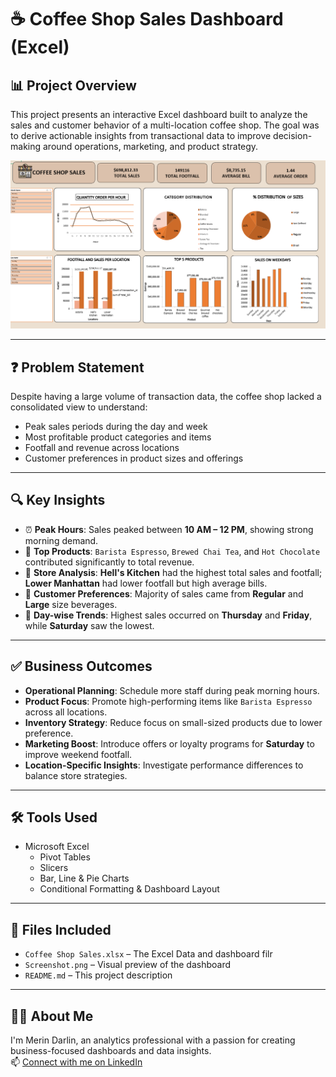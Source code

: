 # ☕ Coffee Shop Sales Dashboard (Excel)

## 📊 Project Overview
This project presents an interactive Excel dashboard built to analyze the sales and customer behavior of a multi-location coffee shop. The goal was to derive actionable insights from transactional data to improve decision-making around operations, marketing, and product strategy.

![Dashboard Preview](./Screenshot.png)

---

## ❓ Problem Statement
Despite having a large volume of transaction data, the coffee shop lacked a consolidated view to understand:
- Peak sales periods during the day and week
- Most profitable product categories and items
- Footfall and revenue across locations
- Customer preferences in product sizes and offerings

---

## 🔍 Key Insights

- ⏰ **Peak Hours**: Sales peaked between **10 AM – 12 PM**, showing strong morning demand.
- 🥇 **Top Products**: `Barista Espresso`, `Brewed Chai Tea`, and `Hot Chocolate` contributed significantly to total revenue.
- 📍 **Store Analysis**: **Hell's Kitchen** had the highest total sales and footfall; **Lower Manhattan** had lower footfall but high average bills.
- 🥤 **Customer Preferences**: Majority of sales came from **Regular** and **Large** size beverages.
- 📆 **Day-wise Trends**: Highest sales occurred on **Thursday** and **Friday**, while **Saturday** saw the lowest.

---

## ✅ Business Outcomes

- **Operational Planning**: Schedule more staff during peak morning hours.
- **Product Focus**: Promote high-performing items like `Barista Espresso` across all locations.
- **Inventory Strategy**: Reduce focus on small-sized products due to lower preference.
- **Marketing Boost**: Introduce offers or loyalty programs for **Saturday** to improve weekend footfall.
- **Location-Specific Insights**: Investigate performance differences to balance store strategies.

---

## 🛠️ Tools Used
- Microsoft Excel
  - Pivot Tables
  - Slicers
  - Bar, Line & Pie Charts
  - Conditional Formatting & Dashboard Layout

---

## 📁 Files Included
- `Coffee Shop Sales.xlsx` – The Excel Data and dashboard filr
- `Screenshot.png` – Visual preview of the dashboard
- `README.md` – This project description



---

## 🙋‍♀️ About Me
I'm Merin Darlin, an analytics professional with a passion for creating business-focused dashboards and data insights.  
📫 [Connect with me on LinkedIn](https://www.linkedin.com/in/merin73)  


